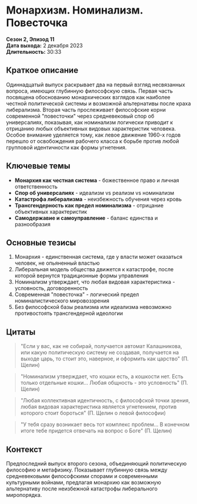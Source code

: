 # Монархизм. Номинализм. Повесточка
**Сезон 2, Эпизод 11**  
**Дата выхода:** 2 декабря 2023  
**Длительность:** 30:33

## Краткое описание

Одиннадцатый выпуск раскрывает два на первый взгляд несвязанных вопроса, имеющих глубинную философскую связь. Первая часть посвящена обоснованию монархических взглядов как наиболее честной политической системы и возможной альтернативы после краха либерализма. Вторая часть прослеживает философские корни современной "повесточки" через средневековый спор об универсалиях, показывая, как номинализм логически приводит к отрицанию любых объективных видовых характеристик человека. Особое внимание уделяется тому, как левое движение 1960-х годов перешло от освобождения рабочего класса к борьбе против любой групповой идентичности как формы угнетения.

## Ключевые темы

- **Монархия как честная система** - божественное право и личная ответственность
- **Спор об универсалиях** - идеализм vs реализм vs номинализм
- **Катастрофа либерализма** - неизбежность обучения через кровь
- **Трансгендерность как предел номинализма** - отрицание объективных характеристик
- **Самодержавие и самоуправление** - баланс единства и разнообразия

## Основные тезисы

1. Монархия - единственная система, где у власти может оказаться человек, не опьяненный властью
2. Либеральная модель общества движется к катастрофе, после которой вернутся традиционные формы управления
3. Номинализм утверждает, что любая видовая характеристика - условность, договоренность
4. Современная "повесточка" - логический предел номиналистического мировоззрения
5. Без философской базы реализма или идеализма невозможно противостоять трансгендерной идеологии

## Цитаты

> "Если у вас, как не собирай, получается автомат Калашникова, или какую политическую систему не создавая, получается на выходе царь, то стоит это, наверное, и оформить как царство" (П. Щелин)

> "Номинализм утверждает, что кошки есть, а кошкости нет. Есть только отдельные кошки... Любая общность - это условность" (П. Щелин)

> "Любая коллективная идентичность, с философской точки зрения, любая видовая характеристика является угнетением, против которого стоит бороться" (П. Щелин о левой философии)

> "У тебя сразу возникает весь тот комплекс проблем... В конечном итоге тебе придется отвечать на вопрос о Боге" (П. Щелин)

## Контекст

Предпоследний выпуск второго сезона, объединяющий политическую философию и метафизику. Показывает глубинную связь между средневековыми философскими спорами и современными культурными войнами, предлагая монархию как возможную альтернативу после неизбежной катастрофы либерального миропорядка.